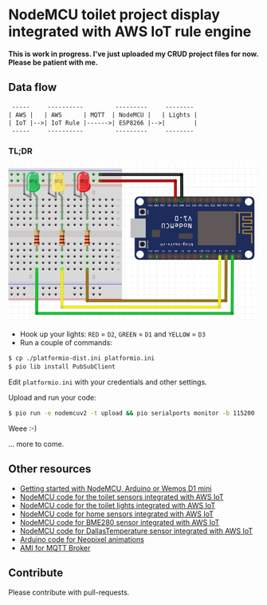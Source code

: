 # NodeMCU toilet project display integrated with AWS IoT rule engine

__This is work in progress. I've just uploaded my CRUD project files for now. Please be patient with me.__

## Data flow

```ascii
 -----     ----------         ---------     --------    
| AWS |   | AWS      | MQTT  | NodeMCU |   | Lights |   
| IoT |-->| IoT Rule |------>| ESP8266 |-->|        |
 -----     ----------         ---------     --------    
```

### TL;DR

![Toilet project light sketch](img/fritzing-toilet-project-leds.jpg)

* Hook up your lights: `RED` = `D2`, `GREEN` = `D1` and `YELLOW` = `D3`
* Run a couple of commands:
```bash
$ cp ./platformio-dist.ini platformio.ini
$ pio lib install PubSubClient
```

Edit `platformio.ini` with your credentials and other settings.

Upload and run your code:
```bash
$ pio run -e nodemcuv2 -t upload && pio serialports monitor -b 115200
```

Weee :-)

... more to come.


## Other resources

* [Getting started with NodeMCU, Arduino or Wemos D1 mini](https://github.com/5orenso/arduino-getting-started)
* [NodeMCU code for the toilet sensors integrated with AWS IoT](https://github.com/5orenso/nodemcu-mqtt-toilet-project)
* [NodeMCU code for the toilet lights integrated with AWS IoT](https://github.com/5orenso/nodemcu-mqtt-toilet-project-display)
* [NodeMCU code for home sensors integrated with AWS IoT](https://github.com/5orenso/nodemcu-mqtt-home-sensors)
* [NodeMCU code for BME280 sensor integrated with AWS IoT](https://github.com/5orenso/nodemcu-mqtt-bme280)
* [NodeMCU code for DallasTemperature sensor integrated with AWS IoT](https://github.com/5orenso/nodemcu-mqtt-dallastemperature)
* [Arduino code for Neopixel animations](https://github.com/5orenso/nodemcu-neopixel-animations)
* [AMI for MQTT Broker](https://github.com/5orenso/aws-ami-creation)


## Contribute

Please contribute with pull-requests.
